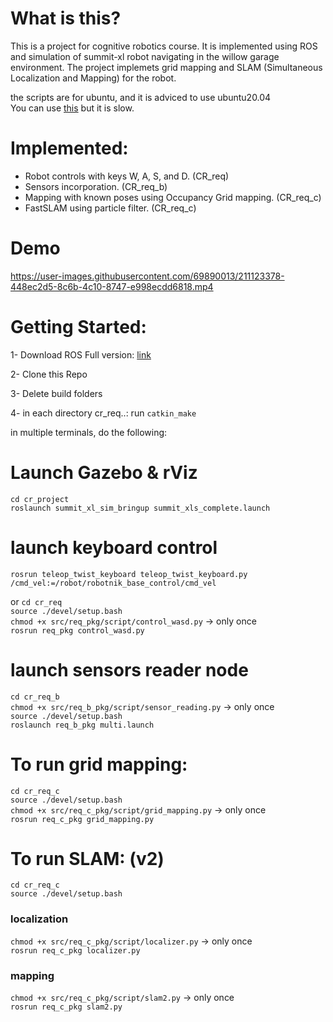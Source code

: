# What is this?

This is a project for cognitive robotics course. It is implemented using ROS and simulation of summit-xl robot navigating in the willow garage environment. The project implemets grid mapping and SLAM (Simultaneous Localization and Mapping) for the robot.

the scripts are for ubuntu, and it is adviced to use ubuntu20.04  
You can use [this](https://www.theconstructsim.com/) but it is slow.

# Implemented:
- Robot controls with keys W, A, S, and D. (CR_req)  
- Sensors incorporation. (CR_req_b)  
- Mapping with known poses using Occupancy Grid mapping. (CR_req_c)
- FastSLAM using particle filter. (CR_req_c)

# Demo



https://user-images.githubusercontent.com/69890013/211123378-448ec2d5-8c6b-4c10-8747-e998ecdd6818.mp4


# Getting Started:


1- Download ROS
Full version: [link](http://wiki.ros.org/noetic/Installation/Ubuntu)

2- Clone this Repo

3- Delete build folders

4- in each directory cr_req..: run `catkin_make`  

in multiple terminals, do the following: 
# Launch Gazebo & rViz
`cd cr_project`  
`roslaunch summit_xl_sim_bringup summit_xls_complete.launch`  

# launch keyboard control
`rosrun teleop_twist_keyboard teleop_twist_keyboard.py /cmd_vel:=/robot/robotnik_base_control/cmd_vel`

or 
`cd cr_req`  
`source ./devel/setup.bash`  
`chmod +x src/req_pkg/script/control_wasd.py`  -> only once   
`rosrun req_pkg control_wasd.py`  

# launch sensors reader node

`cd cr_req_b`  
`chmod +x src/req_b_pkg/script/sensor_reading.py`    -> only once   
`source ./devel/setup.bash`  
`roslaunch req_b_pkg multi.launch`


# To run grid mapping:
`cd cr_req_c`  
`source ./devel/setup.bash`  
`chmod +x src/req_c_pkg/script/grid_mapping.py`    -> only once   
`rosrun req_c_pkg grid_mapping.py`


# To run SLAM: (v2)
`cd cr_req_c`  
`source ./devel/setup.bash`  
### localization
`chmod +x src/req_c_pkg/script/localizer.py`    -> only once   
`rosrun req_c_pkg localizer.py`

### mapping
`chmod +x src/req_c_pkg/script/slam2.py`    -> only once   
`rosrun req_c_pkg slam2.py`
